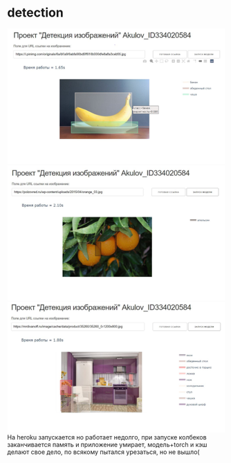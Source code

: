 # detection
![alt text](https://github.com/dioforze/detection/blob/master/data/%D0%A1%D0%BA%D1%80%D0%B8%D0%BD1.JPG)
![alt text](https://github.com/dioforze/detection/blob/master/data/%D0%A1%D0%BA%D1%80%D0%B8%D0%BD2.JPG)
![alt text](https://github.com/dioforze/detection/blob/master/data/%D0%A1%D0%BA%D1%80%D0%B8%D0%BD3.JPG)
На heroku запускается но работает недолго, при запуске колбеков заканчивается память и приложение умирает, модель+torch и кэш делают свое дело, по всякому пытался урезаться, но не вышло(
